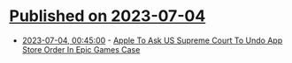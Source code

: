 # [Published on 2023-07-04](index.md)

* [2023-07-04, 00:45:00](https://yro.slashdot.org/story/23/07/03/2240229/apple-to-ask-us-supreme-court-to-undo-app-store-order-in-epic-games-case?utm_source=rss1.0mainlinkanon&utm_medium=feed) - [Apple To Ask US Supreme Court To Undo App Store Order In Epic Games Case](https://yro.slashdot.org/story/23/07/03/2240229/apple-to-ask-us-supreme-court-to-undo-app-store-order-in-epic-games-case?utm_source=rss1.0mainlinkanon&utm_medium=feed)
